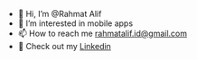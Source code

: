 - 👋 Hi, I’m @Rahmat Alif
- 👀 I’m interested in mobile apps
- 📫 How to reach me rahmatalif.id@gmail.com
- 🔗 Check out my [Linkedin](https://www.linkedin.com/in/rahmatalifa/)

<!---
k900s10/k900s10 is a ✨ special ✨ repository because its `README.md` (this file) appears on your GitHub profile.
You can click the Preview link to take a look at your changes.
--->
